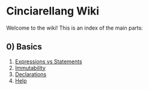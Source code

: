 # Cinciarellang Wiki

Welcome to the wiki! This is an index of the main parts:

## 0) Basics 

1. [Expressions vs Statements](./0-basics/0-expressions/README.md)
1. [Immutability](./0-basics/1-immutability/README.md)
1. [Declarations](./0-basics/2-declarations/README.md)
1. [Help](./0-basics/3-help/README.md)
